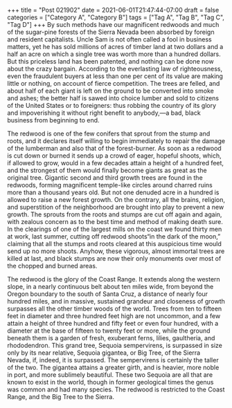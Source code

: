 +++
title = "Post 021902"
date = 2021-06-01T21:47:44-07:00
draft = false
categories = ["Category A", "Category B"]
tags = ["Tag A", "Tag B", "Tag C", "Tag D"]
+++
By such methods have our magnificent redwoods and much of the sugar-pine forests of the Sierra Nevada been absorbed by foreign and resident capitalists. Uncle Sam is not often called a fool in business matters, yet he has sold millions of acres of timber land at two dollars and a half an acre on which a single tree was worth more than a hundred dollars. But this priceless land has been patented, and nothing can be done now about the crazy bargain. According to the everlasting law of righteousness, even the fraudulent buyers at less than one per cent of its value are making little or nothing, on account of fierce competition. The trees are felled, and about half of each giant is left on the ground to be converted into smoke and ashes; the better half is sawed into choice lumber and sold to citizens of the United States or to foreigners: thus robbing the country of its glory and impoverishing it without right benefit to anybody,—a bad, black business from beginning to end.

The redwood is one of the few conifers that sprout from the stump and roots, and it declares itself willing to begin immediately to repair the damage of the lumberman and also that of the forest-burner. As soon as a redwood is cut down or burned it sends up a crowd of eager, hopeful shoots, which, if allowed to grow, would in a few decades attain a height of a hundred feet, and the strongest of them would finally become giants as great as the original tree. Gigantic second and third growth trees are found in the redwoods, forming magnificent temple-like circles around charred ruins more than a thousand years old. But not one denuded acre in a hundred is allowed to raise a new forest growth. On the contrary, all the brains, religion, and superstition of the neighborhood are brought into play to prevent a new growth. The sprouts from the roots and stumps are cut off again and again, with zealous concern as to the best time and method of making death sure. In the clearings of one of the largest mills on the coast we found thirty men at work, last summer, cutting off redwood shoots“in the dark of the moon,” claiming that all the stumps and roots cleared at this auspicious time would send up no more shoots. Anyhow, these vigorous, almost immortal trees are killed at last, and black stumps are now their only monuments over most of the chopped and burned areas.

The redwood is the glory of the Coast Range. It extends along the western slope, in a nearly continuous belt about ten miles wide, from beyond the Oregon boundary to the south of Santa Cruz, a distance of nearly four hundred miles, and in massive, sustained grandeur and closeness of growth surpasses all the other timber woods of the world. Trees from ten to fifteen feet in diameter and three hundred feet high are not uncommon, and a few attain a height of three hundred and fifty feet or even four hundred, with a diameter at the base of fifteen to twenty feet or more, while the ground beneath them is a garden of fresh, exuberant ferns, lilies, gaultheria, and rhododendron. This grand tree, Sequoia sempervirens, is surpassed in size only by its near relative, Sequoia gigantea, or Big Tree, of the Sierra Nevada, if, indeed, it is surpassed. The sempervirens is certainly the taller of the two. The gigantea attains a greater girth, and is heavier, more noble in port, and more sublimely beautiful. These two Sequoia are all that are known to exist in the world, though in former geological times the genus was common and had many species. The redwood is restricted to the Coast Range, and the Big Tree to the Sierra.
